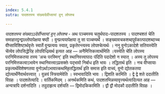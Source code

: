 ```yaml
---
index: 5.4.1
sutra: पादशतस्य संख्यादेर्वीप्सायां वुन् लोपश्च

---
```

_पादशतस्य संख्याऽऽदेर्वीप्सायां वुन् लोपश्च_ - अथ पञ्चमस्य चतुर्थपादः-पादशतस्य । पादश्चशतं चेति समाहारद्वन्द्वाल्लोपापेक्षया षष्ठी । वुन्प्रत्ययापेक्षया तु सा पञ्चम्यर्थे । सङ्ख्यावचकशब्दपूर्वकात्पादशब्दाच्च वीप्साविशिष्टार्थवृत्तेः स्वार्ते वुन्प्रत्ययः स्यात्, प्रकृतेरन्त्यस्य लोपश्चेत्यर्थः । ननु वुनोऽकादेशे सतियस्येति चे॑त्येव लोपसिद्धेरिह लोपविधिव्र्यर्थ इत्यत आह — अनैमित्तिकत्वार्थमिति ।यस्येति चे॑ति लोपस्य परनिमित्तकतया तस्य 'अचः परस्मिन्' इति स्थानिवत्त्वापादः प॑दिति पदादेशो न स्यात् । अस्य तु लोपस्य परनिमित्तकत्वाऽभावेन स्थानिवत्त्वाऽप्रसक्तेः पद्भावो निर्बाध इति भावः । तद्धितार्थ इति । नच वीप्सायाः प्रकृत्यर्थविशेषणतया वुनोऽर्थाऽभावात्कथमिह॒तद्धितार्थ॑ इति समास इति वाच्यं, वुनो द्योतकतया द्योत्यार्थेनैवार्थवत्त्वात् । वुन्नयं स्त्रियामेवेति । स्वभावादिति भावः । द्विशति कामिति । द्वे द्वे शते ददातीति विग्रहः । पादशतेत्यादि । वार्तिकमिदम् । अनर्थकमिति कथं, पादशतभिन्नव्यावृत्त्यर्थत्वादित्यत आह — अन्यत्रापि दर्शनादिति । तदुदाहृत्य दर्शयति — द्विमोदकिकामिति । द्वौ द्वौ मोदकौ ददातीति विग्रहः । 